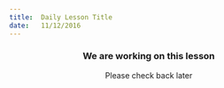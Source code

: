 ```yaml
---
title:  Daily Lesson Title
date:   11/12/2016
---
```


### <center>We are working on this lesson</center> 

 <center>Please check back later</center>